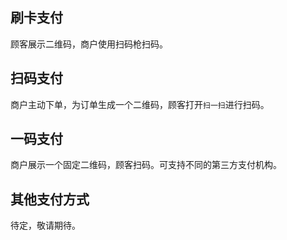 ## 刷卡支付
顾客展示二维码，商户使用扫码枪扫码。

## 扫码支付
商户主动下单，为订单生成一个二维码，顾客打开`扫一扫`进行扫码。

## 一码支付
商户展示一个固定二维码，顾客扫码。可支持不同的第三方支付机构。

## 其他支付方式
待定，敬请期待。
